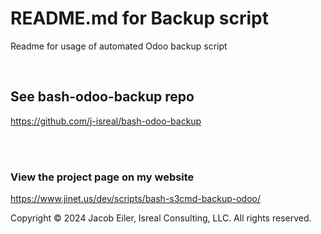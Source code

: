 # README.md for Backup script
Readme for usage of automated Odoo backup script

<br/>

## See bash-odoo-backup repo
https://github.com/j-isreal/bash-odoo-backup

<br/><br/>

### View the project page on my website
https://www.jinet.us/dev/scripts/bash-s3cmd-backup-odoo/

Copyright © 2024 Jacob Eiler, Isreal Consulting, LLC. All rights reserved.
